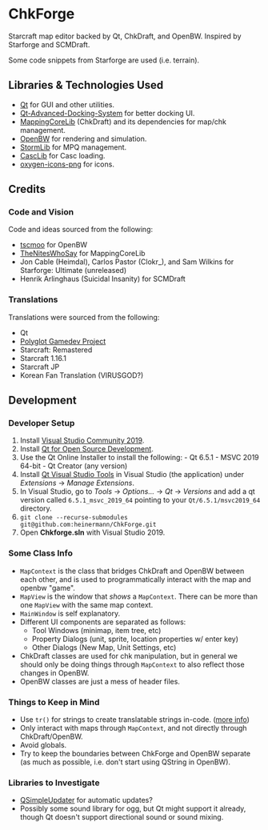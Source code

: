 # ChkForge
Starcraft map editor backed by Qt, ChkDraft, and OpenBW. Inspired by Starforge and SCMDraft.

Some code snippets from Starforge are used (i.e. terrain).

## Libraries & Technologies Used
- [Qt](https://www.qt.io/) for GUI and other utilities.
- [Qt-Advanced-Docking-System](https://github.com/githubuser0xFFFF/Qt-Advanced-Docking-System) for better docking UI.
- [MappingCoreLib](https://github.com/jjf28/Chkdraft/tree/master/MappingCoreLib) (ChkDraft) and its dependencies for map/chk management.
- [OpenBW](https://github.com/OpenBW/openbw) for rendering and simulation.
- [StormLib](https://github.com/ladislav-zezula/StormLib) for MPQ management.
- [CascLib](https://github.com/ladislav-zezula/CascLib) for Casc loading.
- [oxygen-icons-png](https://github.com/pasnox/oxygen-icons-png) for icons.

## Credits
### Code and Vision
Code and ideas sourced from the following:

- [tscmoo](https://github.com/tscmoo) for OpenBW
- [TheNitesWhoSay](https://github.com/TheNitesWhoSay) for MappingCoreLib
- Jon Cable (Heimdal), Carlos Pastor (Clokr_), and Sam Wilkins for Starforge: Ultimate (unreleased)
- Henrik Arlinghaus (Suicidal Insanity) for SCMDraft


### Translations
Translations were sourced from the following:

- Qt
- [Polyglot Gamedev Project](https://docs.google.com/spreadsheets/d/17f0dQawb-s_Fd7DHgmVvJoEGDMH_yoSd8EYigrb0zmM/)
- Starcraft: Remastered
- Starcraft 1.16.1
- Starcraft JP
- Korean Fan Translation (VIRUSGOD?)


## Development
### Developer Setup
1. Install [Visual Studio Community 2019](https://visualstudio.microsoft.com/vs/older-downloads/).
2. Install [Qt for Open Source Development](https://www.qt.io/download-open-source).
  1. Use the Qt Online Installer to install the following:
    - Qt 6.5.1 - MSVC 2019 64-bit
    - Qt Creator (any version)
3. Install [Qt Visual Studio Tools](https://marketplace.visualstudio.com/items?itemName=TheQtCompany.QtVisualStudioTools2019) in Visual Studio (the application) under *Extensions* -> *Manage Extensions*.
4. In Visual Studio, go to *Tools* -> *Options...* -> *Qt* -> *Versions* and add a qt version called `6.5.1_msvc_2019_64` pointing to your `Qt/6.5.1/msvc2019_64` directory.
5. `git clone --recurse-submodules git@github.com:heinermann/ChkForge.git`
6. Open **Chkforge.sln** with Visual Studio 2019.

### Some Class Info
- `MapContext` is the class that bridges ChkDraft and OpenBW between each other, and is used to programmatically interact with the map and openbw "game".
- `MapView` is the window that *shows* a `MapContext`. There can be more than one `MapView` with the same map context.
- `MainWindow` is self explanatory.
- Different UI components are separated as follows:
  - Tool Windows (minimap, item tree, etc)
  - Property Dialogs (unit, sprite, location properties w/ enter key)
  - Other Dialogs (New Map, Unit Settings, etc)
- ChkDraft classes are used for chk manipulation, but in general we should only be doing things through `MapContext` to also reflect those changes in OpenBW.
- OpenBW classes are just a mess of header files.

### Things to Keep in Mind
- Use `tr()` for strings to create translatable strings in-code. ([more info](https://doc.qt.io/qt-6/i18n-source-translation.html#using-tr-for-all-literal-text))
- Only interact with maps through `MapContext`, and not directly through ChkDraft/OpenBW.
- Avoid globals.
- Try to keep the boundaries between ChkForge and OpenBW separate (as much as possible, i.e. don't start using QString in OpenBW).

### Libraries to Investigate
- [QSimpleUpdater](https://github.com/alex-spataru/QSimpleUpdater) for automatic updates?
- Possibly some sound library for ogg, but Qt might support it already, though Qt doesn't support directional sound or sound mixing.
